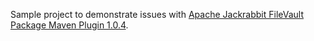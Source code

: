 Sample project to demonstrate issues with [Apache Jackrabbit FileVault Package Maven Plugin 1.0.4][filevault-package-maven-plugin].

[filevault-package-maven-plugin]: http://jackrabbit.apache.org/filevault-package-maven-plugin/
